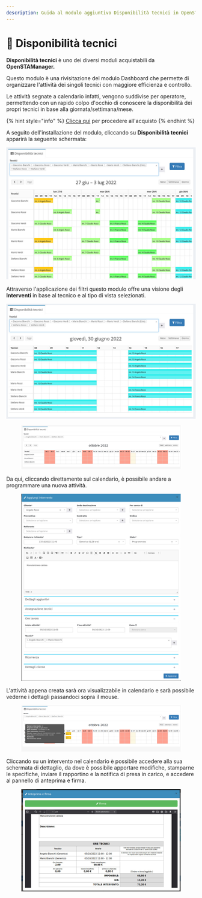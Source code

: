 ```yaml
---
description: Guida al modulo aggiuntivo Disponibilità tecnici in OpenSTAManager
---
```


# 📗 Disponibilità tecnici

**Disponibilità tecnici** è uno dei diversi moduli acquistabili da **OpenSTAManager.**&#x20;

Questo modulo è una rivisitazione del modulo Dashboard che permette di organizzare l'attività dei singoli tecnici con maggiore efficienza e controllo.

Le attività segnate a calendario infatti, vengono suddivise per operatore, permettendo con un rapido colpo d'occhio di conoscere la disponibilità dei propri tecnici in base alla giornata/settimana/mese.

{% hint style="info" %}
[Clicca qui](https://shop.openstamanager.com/prodotto/disponibilita-tecnici/) per procedere all'acquisto
{% endhint %}

A seguito dell'installazione del modulo, cliccando su **Disponibilità tecnici** apparirà la seguente schermata:

![](<../.gitbook/assets/1 (2).jpeg>)

Attraverso l'applicazione dei filtri questo modulo offre una visione degli **Interventi** in base al tecnico e al tipo di vista selezionati.

![](../.gitbook/assets/3.jpeg)

<figure><img src="../.gitbook/assets/immagine (209).png" alt=""><figcaption></figcaption></figure>

Da qui, cliccando direttamente sul calendario, è possibile andare a programmare una nuova attività.

<figure><img src="../.gitbook/assets/Senzanome (3).png" alt=""><figcaption></figcaption></figure>

L'attività appena creata sarà ora visualizzabile in calendario e sarà possibile vederne i dettagli passandoci sopra il mouse.

<figure><img src="../.gitbook/assets/immagine (68) (1).png" alt=""><figcaption></figcaption></figure>

Cliccando su un intervento nel calendario è possibile accedere alla sua schermata di dettaglio, da dove è possibile apportare modifiche, stamparne le specifiche, inviare il rapportino e la notifica di presa in carico, e accedere al pannello di anteprima e firma.

<figure><img src="../.gitbook/assets/immagine (198).png" alt=""><figcaption></figcaption></figure>

